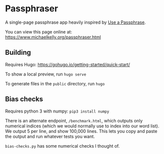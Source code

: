 # Passphraser

A single-page passphrase app heavily inspired by [Use a
Passphrase](https://www.useapassphrase.com/).

You can view this page online at: https://www.michaelkelly.org/passphraser.html

## Building

Requires Hugo: https://gohugo.io/getting-started/quick-start/

To show a local preview, run `hugo serve`

To generate files in the `public` directory, run `hugo`

## Bias checks

Requires python 3 with numpy: `pip3 install numpy`

There is an alternate endpoint, `/benchmark.html`, which outputs only numerical
indices (which we would normally use to index into our word list). We output 5
per line, and show 100,000 lines. This lets you copy and paste the output and
run whatever tests you want.

`bias-checks.py` has some numerical checks I thought of.

